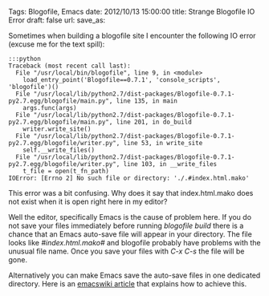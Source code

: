 Tags: Blogofile, Emacs
date: 2012/10/13 15:00:00
title: Strange Blogofile IO Error
draft: false
url: 
save_as:

Sometimes when building a blogofile site I encounter the following IO error (excuse me for the text spill):
    
    :::python
    Traceback (most recent call last):
      File "/usr/local/bin/blogofile", line 9, in <module>
        load_entry_point('Blogofile==0.7.1', 'console_scripts', 'blogofile')()
      File "/usr/local/lib/python2.7/dist-packages/Blogofile-0.7.1-py2.7.egg/blogofile/main.py", line 135, in main
        args.func(args)
      File "/usr/local/lib/python2.7/dist-packages/Blogofile-0.7.1-py2.7.egg/blogofile/main.py", line 201, in do_build
        writer.write_site()
      File "/usr/local/lib/python2.7/dist-packages/Blogofile-0.7.1-py2.7.egg/blogofile/writer.py", line 53, in write_site
        self.__write_files()
      File "/usr/local/lib/python2.7/dist-packages/Blogofile-0.7.1-py2.7.egg/blogofile/writer.py", line 103, in __write_files
        t_file = open(t_fn_path)
    IOError: [Errno 2] No such file or directory: './.#index.html.mako'
    
This error was a bit confusing. Why does it say that index.html.mako does not exist when it is open right here in my editor? 

Well the editor, specifically Emacs is the cause of problem here. If you do not save your files immediately before running _blogofile build_ there is a chance that an Emacs auto-save file will appear in your directory. The file looks like _#index.html.mako#_ and blogofile probably have problems with the unusual file name. Once you save your files with _C-x C-s_ the file will be gone.

Alternatively you can make Emacs save the auto-save files in one dedicated directory. Here is an [emacswiki article](http://emacswiki.org/emacs/AutoSave) that explains how to achieve this.
